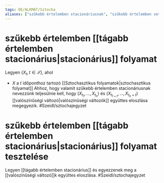 ```yaml
---
tags: OE/ALKMAT/Sztocha 
aliases: ["szűkebb értelemben stacionáriusnak", "szűkebb értelemben vett stacionárius folyamat"]
---
```


# szűkebb értelemben [[tágabb értelemben stacionárius|stacionárius]] folyamat
Legyen $\{X_t, t \in \mathcal{T}\}$, ahol
- $X$ a $t$ időponthoz tartozó [[Sztochasztikus folyamatok|sztochasztikus folyamat]]
Ahhoz, hogy valamit szűkebb értelemben stacionáriusnak nevezzünk teljesülnie kell, hogy $(X_{t_1}, \dots , X_{t_n})$ és $(X_{t_{1+t}}, \dots, X_{t_n + t})$ [[valószínűségi változó|valószínűségi változók]]  együttes eloszlása megegyezik.
#Szeidl/sztochajegyzet 

# szűkebb értelemben [[tágabb értelemben stacionárius|stacionárius]] folyamat tesztelése
Legyen [[tágabb értelemben stacionárius]] és egyezzenek meg a [[valószínűségi változó]]k együttes eloszlása.
#Szeidl/sztochajegyzet 